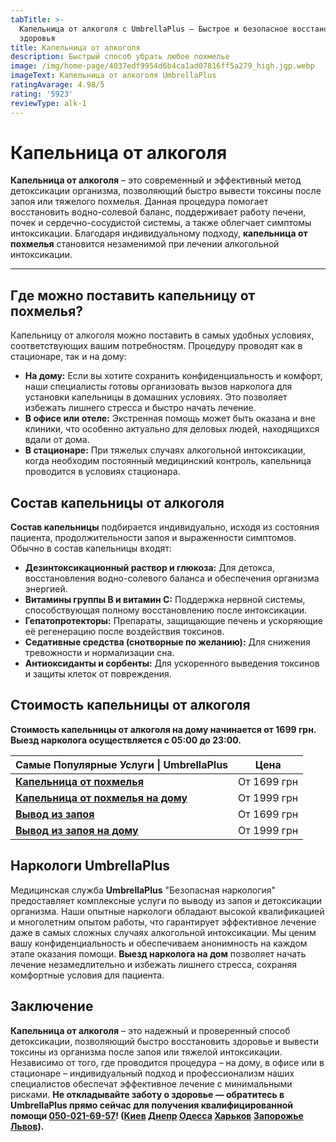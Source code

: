 ```yaml
---
tabTitle: >-
  Капельница от алкоголя с UmbrellaPlus — Быстрое и безопасное восстановление
  здоровья
title: Капельница от алкоголя
description: Быстрый способ убрать любое похмелье
image: /img/home-page/4037edf9954d6b4ca1ad07816ff5a279_high.jgp.webp
imageText: Капельница от алкоголя UmbrellaPlus
ratingAvarage: 4.98/5
rating: '5923'
reviewType: alk-1
---
```


# Капельница от алкоголя

**Капельница от алкоголя** – это современный и эффективный метод детоксикации организма, позволяющий быстро вывести токсины после запоя или тяжелого похмелья. Данная процедура помогает восстановить водно-солевой баланс, поддерживает работу печени, почек и сердечно-сосудистой системы, а также облегчает симптомы интоксикации. Благодаря индивидуальному подходу, **капельница от похмелья** становится незаменимой при лечении алкогольной интоксикации.

***

## Где можно поставить капельницу от похмелья?

Капельницу от алкоголя можно поставить в самых удобных условиях, соответствующих вашим потребностям. Процедуру проводят как в стационаре, так и на дому:

* **На дому:** Если вы хотите сохранить конфиденциальность и комфорт, наши специалисты готовы организовать вызов нарколога для установки капельницы в домашних условиях. Это позволяет избежать лишнего стресса и быстро начать лечение.
* **В офисе или отеле:** Экстренная помощь может быть оказана и вне клиники, что особенно актуально для деловых людей, находящихся вдали от дома.
* **В стационаре:** При тяжелых случаях алкогольной интоксикации, когда необходим постоянный медицинский контроль, капельница проводится в условиях стационара.

## Состав капельницы от алкоголя

**Состав капельницы** подбирается индивидуально, исходя из состояния пациента, продолжительности запоя и выраженности симптомов. Обычно в состав капельницы входят:

* **Дезинтоксикационный раствор и глюкоза:** Для детокса, восстановления водно-солевого баланса и обеспечения организма энергией.
* **Витамины группы B и витамин C:** Поддержка нервной системы, способствующая полному восстановлению после интоксикации.
* **Гепатопротекторы:** Препараты, защищающие печень и ускоряющие её регенерацию после воздействия токсинов.
* **Седативные средства (снотворные по желанию):** Для снижения тревожности и нормализации сна.
* **Антиоксиданты и сорбенты:** Для ускоренного выведения токсинов и защиты клеток от повреждения.

## Стоимость капельницы от алкоголя

**Стоимость капельницы от алкоголя на дому начинается от 1699 грн.** **Выезд нарколога осуществляется с 05:00 до 23:00.**

| Самые Популярные Услуги \| UmbrellaPlus                                          | Цена        |
| -------------------------------------------------------------------------------- | ----------- |
| **[Капельница от похмелья](kapelnica-ot-alkogolia-UmbrellaPlus)**                | От 1699 грн |
| **[Капельница от похмелья на дому](Kapelnica_ot_alkogola_na_domy_UmbrellaPlus)** | От 1999 грн |
| **[Вывод из запоя ](Vivod-iz-zapoia-na-domy-UmbrellaPlus)**                      | От 1699 грн |
| **[Вывод из запоя на дому](Vivod-iz-zapoia-na-domy-UmbrellaPlus)**               | От 1999 грн |

## Наркологи UmbrellaPlus

Медицинская служба **UmbrellaPlus** "Безопасная наркология" предоставляет комплексные услуги по выводу из запоя и детоксикации организма. Наши опытные наркологи обладают высокой квалификацией и многолетним опытом работы, что гарантирует эффективное лечение даже в самых сложных случаях алкогольной интоксикации. Мы ценим вашу конфиденциальность и обеспечиваем анонимность на каждом этапе оказания помощи. **Выезд нарколога на дом** позволяет начать лечение незамедлительно и избежать лишнего стресса, сохраняя комфортные условия для пациента.

## Заключение

**Капельница от алкоголя** – это надежный и проверенный способ детоксикации, позволяющий быстро восстановить здоровье и вывести токсины из организма после запоя или тяжелой интоксикации. Независимо от того, где проводится процедура – на дому, в офисе или в стационаре – индивидуальный подход и профессионализм наших специалистов обеспечат эффективное лечение с минимальными рисками. **Не откладывайте заботу о здоровье — обратитесь в UmbrellaPlus прямо сейчас для получения квалифицированной помощи [050-021-69-57](tel:0500216957)! ([Киев](https://umbrella-plus.com.ua/kiev/) [Днепр](https://umbrella-plus.com.ua/dnepr/) [Одесса](https://umbrella-plus.com.ua/lechenie-alc/) [Харьков](https://umbrella-plus.com.ua/kharkiv/) [Запорожье](https://umbrella-plus.com.ua/zaporozie/) [Львов](https://umbrella-plus.com.ua/lviv/)).**
